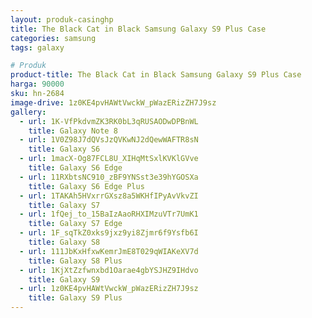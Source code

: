 ```yaml
---
layout: produk-casinghp
title: The Black Cat in Black Samsung Galaxy S9 Plus Case
categories: samsung
tags: galaxy

# Produk
product-title: The Black Cat in Black Samsung Galaxy S9 Plus Case
harga: 90000
sku: hn-2684
image-drive: 1z0KE4pvHAWtVwckW_pWazERizZH7J9sz
gallery:
  - url: 1K-VfPkdvmZK3RK0bL3qRUSAODwDPBnWL
    title: Galaxy Note 8
  - url: 1V0Z98J7dQVsJzQVKwNJ2dQewWAFTR8sN
    title: Galaxy S6
  - url: 1macX-Og87FCL8U_XIHqMtSxlKVKlGVve
    title: Galaxy S6 Edge
  - url: 11RXbtsNC910_zBF9YNSst3e39hYGOSXa
    title: Galaxy S6 Edge Plus
  - url: 1TAKAh5HVxrrGXsz8a5WKHfIPyAvVkvZI
    title: Galaxy S7
  - url: 1fQej_to_15BaIzAaoRHXIMzuVTr7UmK1
    title: Galaxy S7 Edge
  - url: 1F_sqTkZ0xks9jxz9yi8Zjmr6f9Ysfb6I
    title: Galaxy S8
  - url: 111JbKxHfxwKemrJmE8T029qWIAKeXV7d
    title: Galaxy S8 Plus
  - url: 1KjXtZzfwnxbd1Oarae4gbYSJHZ9IHdvo
    title: Galaxy S9
  - url: 1z0KE4pvHAWtVwckW_pWazERizZH7J9sz
    title: Galaxy S9 Plus
---
```

